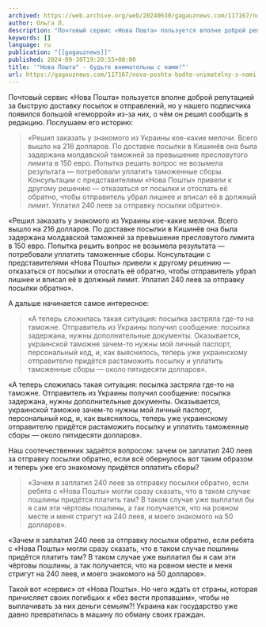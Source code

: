 ```yaml
---
archived: https://web.archive.org/web/20240630/gagauznews.com/117167/nova-poshta-budte-vnimatelny-s-nami.html
author: Ольга Л.
description: "Почтовый сервис «Нова Пошта» пользуется вполне доброй репутацией за быструю доставку посылок и отправлений, но у нашего подписчика появился большой «геморрой» из-за них, о чём он решил сообщить в редакцию. Послушаем его историю: «Решил заказать у знакомого из Украины кое-какие мелочи. Всего вышло на 216 долларов. По доставке посылки в Кишинёв она была задержана молдавской таможней за превышение пресловутого лимита в 150 евро. Попытка решить вопрос не возымела результата — потребовали уплатить таможенные сборы. Консультации с представителями «Нова Пошты» привели к другому решению — отказаться от посылки и отослать её обратно, чтобы отправитель убрал лишнее и вписал её в должный […]"
keywords: []
language: ru
publication: "[[gagauznews]]"
published: 2024-09-30T19:20:55+00:00
title: '"Нова Пошта" - будьте внимательны с нами!"'
url: https://gagauznews.com/117167/nova-poshta-budte-vnimatelny-s-nami.html
---
```


Почтовый сервис «Нова Пошта» пользуется вполне доброй репутацией за быструю доставку посылок и отправлений, но у нашего подписчика появился большой «геморрой» из-за них, о чём он решил сообщить в редакцию. Послушаем его историю:

> «Решил заказать у знакомого из Украины кое-какие мелочи. Всего вышло на 216 долларов. По доставке посылки в Кишинёв она была задержана молдавской таможней за превышение пресловутого лимита в 150 евро. Попытка решить вопрос не возымела результата — потребовали уплатить таможенные сборы. Консультации с представителями «Нова Пошты» привели к другому решению — отказаться от посылки и отослать её обратно, чтобы отправитель убрал лишнее и вписал её в должный лимит. Уплатил 240 леев за отправку посылки обратно».

«Решил заказать у знакомого из Украины кое-какие мелочи. Всего вышло на 216 долларов. По доставке посылки в Кишинёв она была задержана молдавской таможней за превышение пресловутого лимита в 150 евро. Попытка решить вопрос не возымела результата — потребовали уплатить таможенные сборы. Консультации с представителями «Нова Пошты» привели к другому решению — отказаться от посылки и отослать её обратно, чтобы отправитель убрал лишнее и вписал её в должный лимит. Уплатил 240 леев за отправку посылки обратно».

А дальше начинается самое интересное:

> «А теперь сложилась такая ситуация: посылка застряла где-то на таможне. Отправитель из Украины получил сообщение: посылка задержана, нужны дополнительные документы. Оказывается, украинской таможне зачем-то нужны мой личный паспорт, персональный код, и, как выяснилось, теперь уже украинскому отправителю придётся растаможить посылку и уплатить таможенные сборы — около пятидесяти долларов».

«А теперь сложилась такая ситуация: посылка застряла где-то на таможне. Отправитель из Украины получил сообщение: посылка задержана, нужны дополнительные документы. Оказывается, украинской таможне зачем-то нужны мой личный паспорт, персональный код, и, как выяснилось, теперь уже украинскому отправителю придётся растаможить посылку и уплатить таможенные сборы — около пятидесяти долларов».

Наш соотечественник задаётся вопросом: зачем он заплатил 240 леев за отправку посылки обратно, если всё обернулось вот таким образом и теперь уже его знакомому придётся оплатить сборы?

> «Зачем я заплатил 240 леев за отправку посылки обратно, если ребята с «Нова Пошты» могли сразу сказать, что в таком случае пошлины придётся платить там? В таком случае уже выплатил бы я сам эти чёртовы пошлины, а так получается, что на ровном месте и меня стригут на 240 леев, и моего знакомого на 50 долларов».

«Зачем я заплатил 240 леев за отправку посылки обратно, если ребята с «Нова Пошты» могли сразу сказать, что в таком случае пошлины придётся платить там? В таком случае уже выплатил бы я сам эти чёртовы пошлины, а так получается, что на ровном месте и меня стригут на 240 леев, и моего знакомого на 50 долларов».

Такой вот «сервис» от «Нова Пошты». Но чего ждать от страны, которая причисляет своих погибших к «без вести пропавшим», чтобы не выплачивать за них деньги семьям?! Украина как государство уже давно превратилась в машину по обману своих граждан.